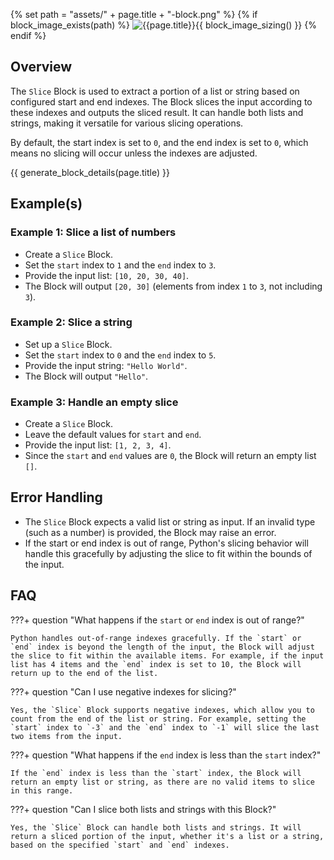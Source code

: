 {% set path = "assets/" + page.title + "-block.png" %}
{% if block_image_exists(path) %}
![{{page.title}}]({{path}}){{ block_image_sizing() }}
{% endif %}

## Overview
The `Slice` Block is used to extract a portion of a list or string based on configured start and end indexes. The Block slices the input according to these indexes and outputs the sliced result. It can handle both lists and strings, making it versatile for various slicing operations.

By default, the start index is set to `0`, and the end index is set to `0`, which means no slicing will occur unless the indexes are adjusted.

{{ generate_block_details(page.title) }}

## Example(s)

### Example 1: Slice a list of numbers
- Create a `Slice` Block.
- Set the `start` index to `1` and the `end` index to `3`.
- Provide the input list: `[10, 20, 30, 40]`.
- The Block will output `[20, 30]` (elements from index `1` to `3`, not including `3`).

### Example 2: Slice a string
- Set up a `Slice` Block.
- Set the `start` index to `0` and the `end` index to `5`.
- Provide the input string: `"Hello World"`.
- The Block will output `"Hello"`.

### Example 3: Handle an empty slice
- Create a `Slice` Block.
- Leave the default values for `start` and `end`.
- Provide the input list: `[1, 2, 3, 4]`.
- Since the `start` and `end` values are `0`, the Block will return an empty list `[]`.

## Error Handling
- The `Slice` Block expects a valid list or string as input. If an invalid type (such as a number) is provided, the Block may raise an error.
- If the start or end index is out of range, Python's slicing behavior will handle this gracefully by adjusting the slice to fit within the bounds of the input.

## FAQ

???+ question "What happens if the `start` or `end` index is out of range?"
    
    Python handles out-of-range indexes gracefully. If the `start` or `end` index is beyond the length of the input, the Block will adjust the slice to fit within the available items. For example, if the input list has 4 items and the `end` index is set to 10, the Block will return up to the end of the list.

???+ question "Can I use negative indexes for slicing?"
    
    Yes, the `Slice` Block supports negative indexes, which allow you to count from the end of the list or string. For example, setting the `start` index to `-3` and the `end` index to `-1` will slice the last two items from the input.

???+ question "What happens if the `end` index is less than the `start` index?"
    
    If the `end` index is less than the `start` index, the Block will return an empty list or string, as there are no valid items to slice in this range.

???+ question "Can I slice both lists and strings with this Block?"
    
    Yes, the `Slice` Block can handle both lists and strings. It will return a sliced portion of the input, whether it's a list or a string, based on the specified `start` and `end` indexes.